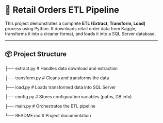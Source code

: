 # 🛒 Retail Orders ETL Pipeline

This project demonstrates a complete **ETL (Extract, Transform, Load)** process using Python. 
It downloads retail order data from Kaggle, transforms it into a cleaner format, and loads it into a SQL Server database.

---

## 📦 Project Structure

├── extract.py # Handles data download and extraction

├── transform.py # Cleans and transforms the data

├── load.py # Loads transformed data into SQL Server

├── config.py # Stores configuration variables (paths, DB info)

├── main.py # Orchestrates the ETL pipeline

└── README.md # Project documentation
